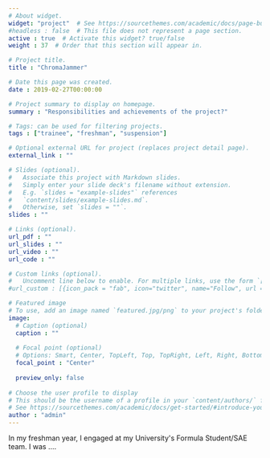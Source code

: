 ```yaml
---
# About widget.
widget: "project"  # See https://sourcethemes.com/academic/docs/page-builder/
#headless : false  # This file does not represent a page section.
active : true  # Activate this widget? true/false
weight : 37  # Order that this section will appear in.

# Project title.
title : "ChromaJammer"

# Date this page was created.
date : 2019-02-27T00:00:00

# Project summary to display on homepage.
summary : "Responsibilities and achievements of the project?"

# Tags: can be used for filtering projects.
tags : ["trainee", "freshman", "suspension"]

# Optional external URL for project (replaces project detail page).
external_link : ""

# Slides (optional).
#   Associate this project with Markdown slides.
#   Simply enter your slide deck's filename without extension.
#   E.g. `slides = "example-slides"` references 
#   `content/slides/example-slides.md`.
#   Otherwise, set `slides = ""`.
slides : ""

# Links (optional).
url_pdf : ""
url_slides : ""
url_video : ""
url_code : ""

# Custom links (optional).
#   Uncomment line below to enable. For multiple links, use the form `[{...}, {...}, {...}]`.
#url_custom : [{icon_pack = "fab", icon="twitter", name="Follow", url = "https://twitter.com/georgecushen"}]

# Featured image
# To use, add an image named `featured.jpg/png` to your project's folder. 
image:
  # Caption (optional)
  caption : ""
  
  # Focal point (optional)
  # Options: Smart, Center, TopLeft, Top, TopRight, Left, Right, BottomLeft, Bottom, BottomRight
  focal_point : "Center"
  
  preview_only: false
  
# Choose the user profile to display
# This should be the username of a profile in your `content/authors/` folder.
# See https://sourcethemes.com/academic/docs/get-started/#introduce-yourself
author : "admin"
---
```


In my freshman year, I engaged at my University's Formula Student/SAE team. I was ....


